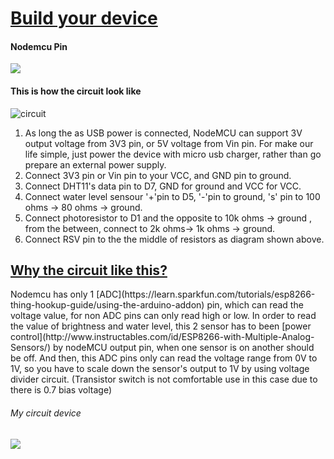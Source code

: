 <h1><ins>Build your device</ins></h1>

<h4> Nodemcu Pin </h4>
<img src="https://github.com/Raydivine/IoT-of-Modern-Agriculture/blob/master/Doc/Image/Data/NodeMCU%20Pin%20Map.png" />

<h4> This is how the circuit look like </h4>
   <img src="https://github.com/Raydivine/IoT-of-Modern-Agriculture/blob/master/Doc/Image/Resources/circuit%20diagram.PNG" alt="circuit" />

1. As long the as USB power is connected, NodeMCU can support 3V output voltage from 3V3 pin, or 5V voltage from Vin pin. For make our life simple, just power the device with micro usb charger, rather than go prepare an external power supply.
2. Connect 3V3 pin or Vin pin to your VCC, and GND pin to ground.
3. Connect DHT11's data pin to D7, GND for ground and VCC for VCC.
4. Connect water level sensour '+'pin to D5, '-'pin to ground, 's' pin to 100 ohms -> 80 ohms -> ground.
5. Connect photoresistor to D1 and the opposite to 10k ohms -> ground , from the between, connect to 2k ohms-> 1k ohms -> ground.
6. Connect RSV pin to the the middle of resistors as diagram shown above.

<h2><ins>Why the circuit like this?</ins></h2>
Nodemcu has only 1 [ADC](https://learn.sparkfun.com/tutorials/esp8266-thing-hookup-guide/using-the-arduino-addon) pin, which can read the voltage value, for non ADC pins can only read high or low.
In order to read the value of brightness and water level, this 2 sensor has to been [power control](http://www.instructables.com/id/ESP8266-with-Multiple-Analog-Sensors/) by nodeMCU output pin, when one sensor is on another should be off.
And then, this ADC pins only can read the voltage range from 0V to 1V, so you have to scale down the sensor's output to 1V by using voltage divider circuit.
(Transistor switch is not comfortable use in this case due to there is 0.7 bias voltage)

<h6> My circuit device </h6>
 <img src="https://github.com/Raydivine/IoT-of-Modern-Agriculture/blob/master/Doc/Image/Resources/My%20Circuit.jpg" />
 
 
 
